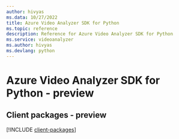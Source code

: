 ```yaml
---
author: hivyas
ms.data: 10/27/2022
title: Azure Video Analyzer SDK for Python
ms.topic: reference
description: Reference for Azure Video Analyzer SDK for Python
ms.service: videoanalyzer
ms.author: hivyas
ms.devlang: python
---
```

# Azure Video Analyzer SDK for Python - preview

## Client packages - preview
[!INCLUDE [client-packages](video-analyzer-client-index.md)]